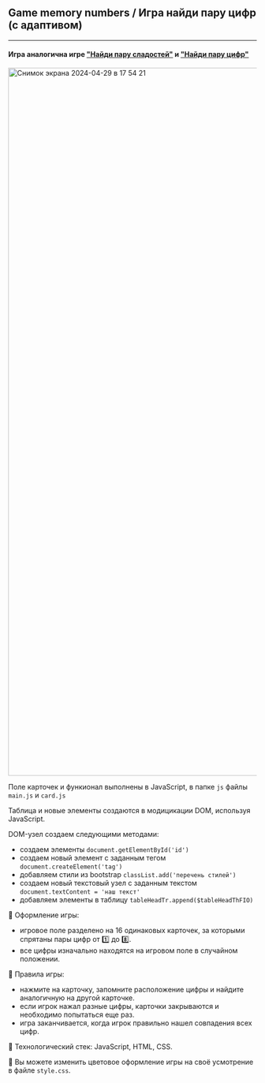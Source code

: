 ## Game memory numbers / Игра найди пару цифр (с адаптивом)    
****

#### Игра аналогична игре ["Найди пару сладостей"](https://github.com/Frontess/Game_memory_sweets) и ["Найди пару цифр"](https://github.com/Frontess/Game-memory-numbers)

<img width="1436" alt="Снимок экрана 2024-04-29 в 17 54 21" src="https://github.com/Frontess/Memory-game/assets/127450758/e490480b-9b24-4a78-8775-7018bbe45887">


Поле карточек и функионал выполнены в JavaScript, в папке `js` файлы `main.js` и `card.js`

Таблица и новые элементы создаются в модицикации DOM, используя JavaScript.    

DOM-узел создаем следующими методами:
- создаем элементы `document.getElementById('id')`
- создаем новый элемент с заданным тегом `document.createElement('tag')`
- добавляем стили из bootstrap `classList.add('перечень стилей')`
- создаем новый текстовый узел с заданным текстом `document.textContent = 'наш текст'`
- добавляем элементы в таблицу `tableHeadTr.append($tableHeadThFIO)`

:game_die: Оформление игры: 
- игровое поле разделено на 16 одинаковых карточек, за которыми спрятаны пары цифр от :one: до :eight:.
- все цифры изначально находятся на игровом поле в случайном положении.

:game_die: Правила игры: 
- нажмите на карточку, запомните расположение цифры и найдите аналогичную на другой картoчке.
- если игрок нажал разные цифры, карточки закрываются и необходимо попытаться еще раз.
- игра заканчивается, когда игрок правильно нашел совпадения всех цифр.

:game_die: Технологический стек: JavaScript, HTML, CSS.

:100: Вы можете изменить цветовое оформление игры на своё усмотрение в файле `style.css`.
<div id="footer">
